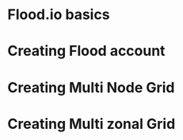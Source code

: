 # Flood.io basics

# Creating Flood account 

# Creating Multi Node Grid 

# Creating Multi zonal Grid
